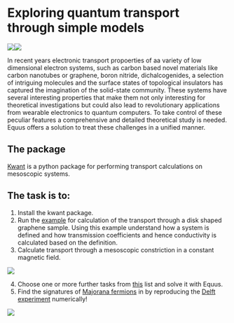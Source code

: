# Exploring quantum transport through simple models 

![](https://kwant-project.org/kwant_logo.png)![](https://kwant-project.org/kwant-workflow.svgz)


In recent years electronic transport propoerties of aa variety of low dimensional electron systems, such as carbon based novel materials like carbon nanotubes or graphene, boron nitride, dichalcogenides, a selection of intriguing molecules and the surface states of topological insulators has captured the imagination of the solid-state community. These systems have several interesting properties that make them not only interesting for theoretical investigations but could also lead to revolutionary applications from wearable electronics to quantum computers. To take control of these peculiar features a comprehensive and detailed theoretical study is needed. Equus offers a solution to treat these challenges in a unified manner.


## The package

[Kwant](http://eqt.elte.hu/EQuUs/html/)  is a python package for performing transport calculations on mesoscopic systems.

## The task is to:

1. Install the kwant package.
2. Run the [example](https://kwant-project.org/doc/1/tutorial/graphene) for calculation of the transport through a disk shaped graphene sample. Using this example understand how a system is defined and how transmission coefficients and hence conductivity is calculated based on the definition. 
3. Calculate transport through a mesoscopic constriction in a constant magnetic field. 

  ![](http://oroszl.web.elte.hu/mezo/constrictBfield.png)
  
  
4. Choose one or more further tasks from [this](http://oroszl.web.elte.hu/mezo/Tasks.html) list and solve it with Equus.
5. Find the signatures of [Majorana fermions](https://en.wikipedia.org/wiki/Majorana_fermion) in by reproducing the [Delft experiment](https://www.nature.com/articles/nature26142) numerically!

![](https://media.springernature.com/m685/nature-assets/nature/journal/v556/n7699/images/nature26142-f1.jpg)

